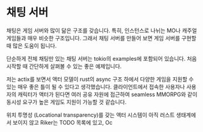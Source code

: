 # 채팅 서버 

채팅은 게임 서버와 많이 닮은 구조를 갖습니다. 특히, 인스턴스로 나뉘는 MO나 캐주얼 게임들과 
매우 비슷한 구조입니다. 그래서 채팅 서버를 만들어 보면 게임 서버를 구현할 때 많은 
도움이 됩니다. 

단순하게 전체 채팅만 있는 채팅 서버는 tokio의 examples에 포함되어 있습니다. 처음 시작할 때
간단하게 살펴볼 수 있는 좋은 예제입니다. 

저는 actix를 보면서 액터 모델이 rust의 async 구조 하에서 다양한 게임을 지원할 수 있는 
매우 좋은 틀이 될 수 있다고 생각했습니다. 클라이언트에서 접속한 사용자나 사용자의 캐릭터가 
액터가 된다면 여러 공유 자원에 접근하여 seamless MMORPG와 같이 동시성 요구가 높은 게임도 
지원이 가능할 것 같습니다. 

위치 투명성 (Locational transparency)를 갖는 액터 시스템이 아직 러스트 생태계에서 보이지 
않고 Riker는 TODO 목록에 있고, Oc
